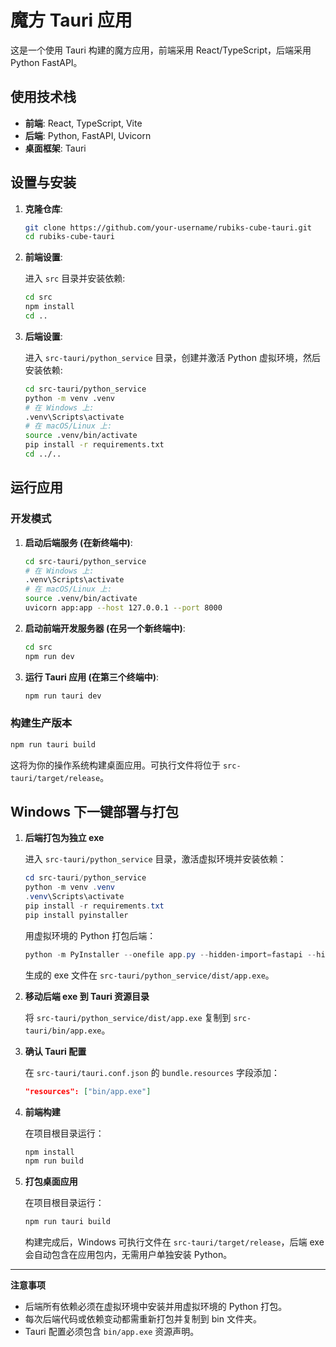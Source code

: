 # 魔方 Tauri 应用

这是一个使用 Tauri 构建的魔方应用，前端采用 React/TypeScript，后端采用 Python FastAPI。

## 使用技术栈

- **前端**: React, TypeScript, Vite
- **后端**: Python, FastAPI, Uvicorn
- **桌面框架**: Tauri

## 设置与安装

1.  **克隆仓库**:

    ```bash
    git clone https://github.com/your-username/rubiks-cube-tauri.git
    cd rubiks-cube-tauri
    ```

2.  **前端设置**:

    进入 `src` 目录并安装依赖:

    ```bash
    cd src
    npm install
    cd ..
    ```

3.  **后端设置**:

    进入 `src-tauri/python_service` 目录，创建并激活 Python 虚拟环境，然后安装依赖:

    ```bash
    cd src-tauri/python_service
    python -m venv .venv
    # 在 Windows 上:
    .venv\Scripts\activate
    # 在 macOS/Linux 上:
    source .venv/bin/activate
    pip install -r requirements.txt
    cd ../..
    ```

## 运行应用

### 开发模式

1.  **启动后端服务 (在新终端中)**:

    ```bash
    cd src-tauri/python_service
    # 在 Windows 上:
    .venv\Scripts\activate
    # 在 macOS/Linux 上:
    source .venv/bin/activate
    uvicorn app:app --host 127.0.0.1 --port 8000
    ```

2.  **启动前端开发服务器 (在另一个新终端中)**:

    ```bash
    cd src
    npm run dev
    ```

3.  **运行 Tauri 应用 (在第三个终端中)**:

    ```bash
    npm run tauri dev
    ```

### 构建生产版本

```bash
npm run tauri build
```

这将为你的操作系统构建桌面应用。可执行文件将位于 `src-tauri/target/release`。

## Windows 下一键部署与打包

1. **后端打包为独立 exe**

   进入 `src-tauri/python_service` 目录，激活虚拟环境并安装依赖：

   ```powershell
   cd src-tauri/python_service
   python -m venv .venv
   .venv\Scripts\activate
   pip install -r requirements.txt
   pip install pyinstaller
   ```

   用虚拟环境的 Python 打包后端：

   ```powershell
   python -m PyInstaller --onefile app.py --hidden-import=fastapi --hidden-import=uvicorn --hidden-import=magiccube --hidden-import=python_multipart
   ```

   生成的 exe 文件在 `src-tauri/python_service/dist/app.exe`。

2. **移动后端 exe 到 Tauri 资源目录**

   将 `src-tauri/python_service/dist/app.exe` 复制到 `src-tauri/bin/app.exe`。

3. **确认 Tauri 配置**

   在 `src-tauri/tauri.conf.json` 的 `bundle.resources` 字段添加：

   ```json
   "resources": ["bin/app.exe"]
   ```

4. **前端构建**

   在项目根目录运行：

   ```powershell
   npm install
   npm run build
   ```

5. **打包桌面应用**

   在项目根目录运行：

   ```powershell
   npm run tauri build
   ```

   构建完成后，Windows 可执行文件在 `src-tauri/target/release`，后端 exe 会自动包含在应用包内，无需用户单独安装 Python。

---

**注意事项**
- 后端所有依赖必须在虚拟环境中安装并用虚拟环境的 Python 打包。
- 每次后端代码或依赖变动都需重新打包并复制到 bin 文件夹。
- Tauri 配置必须包含 `bin/app.exe` 资源声明。